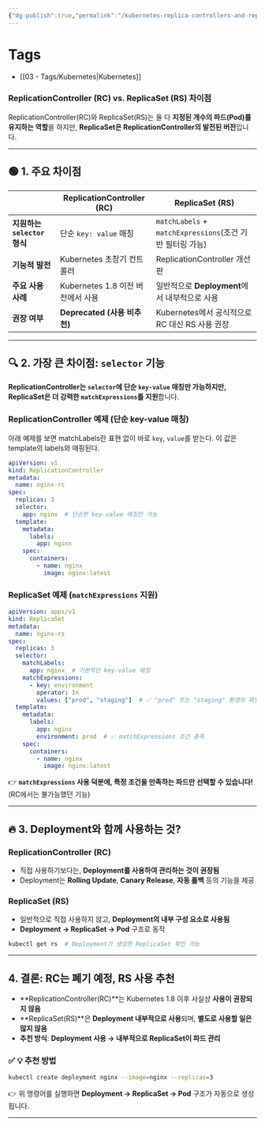 ```yaml
---
{"dg-publish":true,"permalink":"/kubernetes-replica-controllers-and-replicaset/","noteIcon":""}
---
```


# Tags
- [[03 - Tags/Kubernetes\|Kubernetes]]
### **ReplicationController (RC) vs. ReplicaSet (RS) 차이점**

ReplicationController(RC)와 ReplicaSet(RS)는 둘 다 **지정된 개수의 파드(Pod)를 유지하는 역할**을 하지만, **ReplicaSet은 ReplicationController의 발전된 버전**입니다.

---

## 🟢 **1. 주요 차이점**

|                        | **ReplicationController (RC)** | **ReplicaSet (RS)**                              |
| ---------------------- | ------------------------------ | ------------------------------------------------ |
| **지원하는 `selector` 형식** | 단순 `key: value` 매칭             | `matchLabels` + `matchExpressions`(조건 기반 필터링 가능) |
| **기능적 발전**             | Kubernetes 초창기 컨트롤러            | ReplicationController 개선판                        |
| **주요 사용 사례**           | Kubernetes 1.8 이전 버전에서 사용      | 일반적으로 **Deployment**에서 내부적으로 사용                  |
| **권장 여부**              | **Deprecated (사용 비추천)**        | Kubernetes에서 공식적으로 RC 대신 RS 사용 권장                |

---

## 🔍 **2. 가장 큰 차이점: `selector` 기능**

**ReplicationController는 `selector`에 단순 `key-value` 매칭만 가능하지만, ReplicaSet은 더 강력한 `matchExpressions`를 지원**합니다.

### **ReplicationController 예제 (단순 key-value 매칭)**
아래 예제를 보면 matchLabels란 표현 없이 바로 `key`, `value`를 받는다. 이 값은 template의 labels와 매핑된다.
```yaml
apiVersion: v1
kind: ReplicationController
metadata:
  name: nginx-rc
spec:
  replicas: 3
  selector:
    app: nginx  # 단순한 key-value 매칭만 가능
  template:
    metadata:
      labels:
        app: nginx
    spec:
      containers:
        - name: nginx
          image: nginx:latest
```

### **ReplicaSet 예제 (`matchExpressions` 지원)**

```yaml
apiVersion: apps/v1
kind: ReplicaSet
metadata:
  name: nginx-rs
spec:
  replicas: 3
  selector:
    matchLabels:
      app: nginx  # 기본적인 key-value 매칭
    matchExpressions:
      - key: environment
        operator: In
        values: ["prod", "staging"]  # ✅ "prod" 또는 "staging" 환경의 파드만 선택
  template:
    metadata:
      labels:
        app: nginx
        environment: prod  # ✅ matchExpressions 조건 충족
    spec:
      containers:
        - name: nginx
          image: nginx:latest
```

👉 **`matchExpressions` 사용 덕분에, 특정 조건을 만족하는 파드만 선택할 수 있습니다!**  
(RC에서는 불가능했던 기능)

---

## 🔥 **3. Deployment와 함께 사용하는 것?**

### **ReplicationController (RC)**

- 직접 사용하기보다는, **Deployment를 사용하여 관리하는 것이 권장됨**
- Deployment는 **Rolling Update**, **Canary Release**, **자동 롤백** 등의 기능을 제공

### **ReplicaSet (RS)**

- 일반적으로 직접 사용하지 않고, **Deployment의 내부 구성 요소로 사용됨**
- **Deployment → ReplicaSet → Pod** 구조로 동작

```sh
kubectl get rs  # Deployment가 생성한 ReplicaSet 확인 가능
```

---

## **4. 결론: RC는 폐기 예정, RS 사용 추천**

- **ReplicationController(RC)**는 Kubernetes 1.8 이후 사실상 **사용이 권장되지 않음**
- **ReplicaSet(RS)**은 **Deployment 내부적으로 사용**되며, **별도로 사용할 일은 많지 않음**
- **추천 방식**: **Deployment 사용 → 내부적으로 ReplicaSet이 파드 관리**

### ✅ **💡 추천 방법**

```sh
kubectl create deployment nginx --image=nginx --replicas=3
```

👉 위 명령어를 실행하면 **Deployment → ReplicaSet → Pod** 구조가 자동으로 생성됩니다.

---